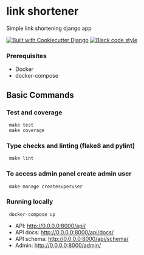 # link shortener

Simple link shortening django app

[![Built with Cookiecutter Django](https://img.shields.io/badge/built%20with-Cookiecutter%20Django-ff69b4.svg?logo=cookiecutter)](https://github.com/cookiecutter/cookiecutter-django/)
[![Black code style](https://img.shields.io/badge/code%20style-black-000000.svg)](https://github.com/ambv/black)

### Prerequisites

- Docker
- docker-compose

## Basic Commands

### Test and coverage

     make test
     make coverage

### Type checks and linting (flake8 and pylint)

     make lint

### To access admin panel create admin user

     make manage createsuperuser

### Running locally

     docker-compose up

- API: http://0.0.0.0:8000/api/
- API docs: http://0.0.0.0:8000/api/docs/
- API schema: http://0.0.0.0:8000/api/schema/
- Admin: http://0.0.0.0:8000/admin/
